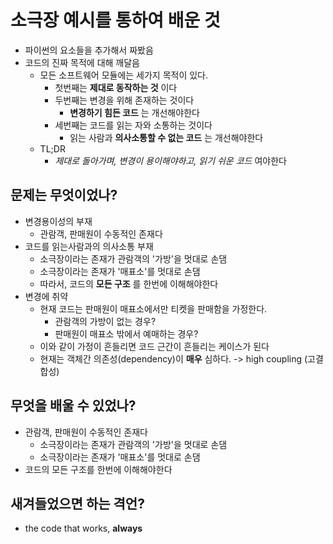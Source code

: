 # 소극장 예시를 통하여 배운 것

+ 파이썬의 요소들을 추가해서 짜봤음
+ 코드의 진짜 목적에 대해 깨달음
    + 모든 소프트웨어 모듈에는 세가지 목적이 있다.
        + 첫번째는 __제대로 동작하는 것__ 이다
        + 두번째는 변경을 위해 존재하는 것이다
            + __변경하기 힘든 코드__ 는 개선해야한다
        + 세번째는 코드를 읽는 자와 소통하는 것이다
            + 읽는 사람과 __의사소통할 수 없는 코드__ 는 개선해야한다
    + TL;DR
        + _제대로 돌아가며, 변경이 용이해야하고, 읽기 쉬운 코드_ 여야한다

## 문제는 무엇이었나?

+ 변경용이성의 부재
    + 관람객, 판매원이 수동적인 존재다
+ 코드를 읽는사람과의 의사소통 부재
    + 소극장이라는 존재가 관람객의 '가방'을 멋대로 손댐
    + 소극장이라는 존재가 '매표소'를 멋대로 손댐
    + 따라서, 코드의 __모든 구조__ 를 한번에 이해해야한다
+ 변경에 취약
    + 현재 코드는 판매원이 매표소에서만 티켓을 판매함을 가정한다.
        + 관람객의 가방이 없는 경우?
        + 판매원이 매표소 밖에서 예매하는 경우?
    + 이와 같이 가정이 흔들리면 코드 근간이 흔들리는 케이스가 된다
    + 현재는 객체간 의존성(dependency)이 __매우__ 심하다. -> high coupling (고결합성)

## 무엇을 배울 수 있었나?

+ 관람객, 판매원이 수동적인 존재다
    + 소극장이라는 존재가 관람객의 '가방'을 멋대로 손댐
    + 소극장이라는 존재가 '매표소'를 멋대로 손댐
+ 코드의 모든 구조를 한번에 이해해야한다

## 새겨들었으면 하는 격언?

+ the code that works, __always__
